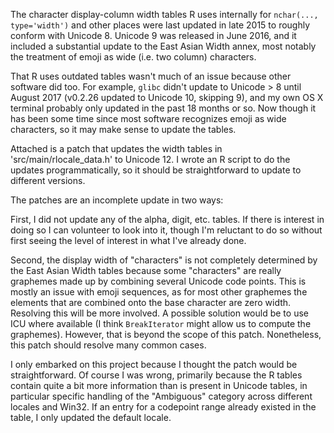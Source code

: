 The character display-column width tables R uses internally for `nchar(...,
type='width')` and other places were last updated in late 2015 to roughly
conform with Unicode 8.  Unicode 9 was released in June 2016, and it included a
substantial update to the East Asian Width annex, most notably the treatment of
emoji as wide (i.e. two column) characters.

That R uses outdated tables wasn't much of an issue because other software did
too.  For example, `glibc` didn't update to Unicode > 8 until August 2017
(v0.2.26 updated to Unicode 10, skipping 9), and my own OS X terminal probably
only updated in the past 18 months or so.  Now though it has been some time
since most software recognizes emoji as wide characters, so it may make sense to
update the tables.

Attached is a patch that updates the width tables in 'src/main/rlocale_data.h'
to Unicode 12.  I wrote an R script to do the updates programmatically, so it
should be straightforward to update to different versions.

The patches are an incomplete update in two ways:

First, I did not update any of the alpha, digit, etc. tables.  If there is
interest in doing so I can volunteer to look into it, though I'm reluctant to do
so without first seeing the level of interest in what I've already done.

Second, the display width of "characters" is not completely determined by the
East Asian Width tables because some "characters" are really graphemes made up
by combining several Unicode code points.  This is mostly an issue with emoji
sequences, as for most other graphemes the elements that are combined onto the
base character are zero width.  Resolving this will be more involved.  A
possible solution would be to use ICU where available (I think `BreakIterator`
might allow us to compute the graphemes).  However, that is beyond the scope of
this patch.  Nonetheless, this patch should resolve many common cases.

I only embarked on this project because I thought the patch would be
straightforward.  Of course I was wrong, primarily because the R tables contain
quite a bit more information than is present in Unicode tables, in particular
specific handling of the "Ambiguous" category across different locales and
Win32.  If an entry for a codepoint range already existed in the table, I only
updated the default locale.
